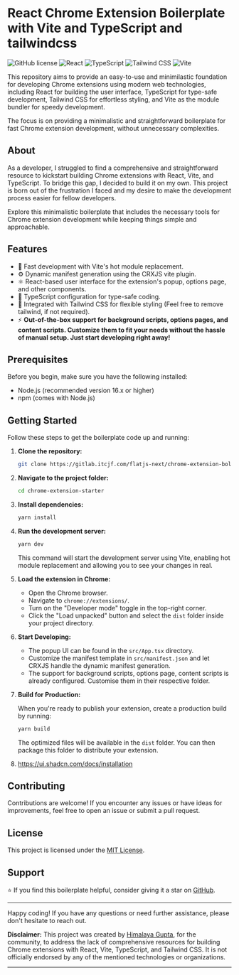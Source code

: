 # React Chrome Extension Boilerplate with Vite and TypeScript and tailwindcss

![GitHub license](https://img.shields.io/github/license/himalaya0035/chrome-extension-boilerplate-react-vite-typescript)
![React](https://img.shields.io/badge/react-18.x-blue)
![TypeScript](https://img.shields.io/badge/typescript-5.x-blue)
![Tailwind CSS](https://img.shields.io/badge/tailwindcss-3.x-blue)
![Vite](https://img.shields.io/badge/vite-4.x-blue)

This repository aims to provide an easy-to-use and minimilastic foundation for developing Chrome extensions using modern web technologies, including React for building the user interface, TypeScript for type-safe development, Tailwind CSS for effortless styling, and Vite as the module bundler for speedy development.

The focus is on providing a minimalistic and straightforward boilerplate for fast Chrome extension development, without unnecessary complexities.

## About

As a developer, I struggled to find a comprehensive and straightforward resource to kickstart building Chrome extensions with React, Vite, and TypeScript. To bridge this gap, I decided to build it on my own. This project is born out of the frustration I faced and my desire to make the development process easier for fellow developers.

Explore this minimalistic boilerplate that includes the necessary tools for Chrome extension development while keeping things simple and approachable.

## Features

- 🚀 Fast development with Vite's hot module replacement.
- ⚙️ Dynamic manifest generation using the CRXJS vite plugin.
- ⚛️ React-based user interface for the extension's popup, options page, and other components.
- 🔧 TypeScript configuration for type-safe coding.
- 🎨 Integrated with Tailwind CSS for flexible styling (Feel free to remove tailwind, if not required).
- ⚡️ **Out-of-the-box support for background scripts, options pages, and content scripts. Customize them to fit your needs without the hassle of manual setup. Just start developing right away!**

## Prerequisites

Before you begin, make sure you have the following installed:

- Node.js (recommended version 16.x or higher)
- npm (comes with Node.js)

## Getting Started

Follow these steps to get the boilerplate code up and running:

1. **Clone the repository:**

   ```bash
   git clone https://gitlab.itcjf.com/flatjs-next/chrome-extension-bolierplate
   ```

2. **Navigate to the project folder:**

   ```bash
   cd chrome-extension-starter
   ```

3. **Install dependencies:**

   ```bash
   yarn install
   ```

4. **Run the development server:**

   ```bash
   yarn dev
   ```

   This command will start the development server using Vite, enabling hot module replacement and allowing you to see your changes in real.

5. **Load the extension in Chrome:**

   - Open the Chrome browser.
   - Navigate to `chrome://extensions/`.
   - Turn on the "Developer mode" toggle in the top-right corner.
   - Click the "Load unpacked" button and select the `dist` folder inside your project directory.

6. **Start Developing:**

   - The popup UI can be found in the `src/App.tsx` directory.
   - Customize the manifest template in `src/manifest.json` and let CRXJS handle the dynamic manifest generation.
   - The support for background scripts, options page, content scripts is already configured. Customise them in their respective folder.

7. **Build for Production:**

   When you're ready to publish your extension, create a production build by running:

   ```bash
   yarn build
   ```

   The optimized files will be available in the `dist` folder. You can then package this folder to distribute your extension.

8. https://ui.shadcn.com/docs/installation

## Contributing

Contributions are welcome! If you encounter any issues or have ideas for improvements, feel free to open an issue or submit a pull request.

## License

This project is licensed under the [MIT License](LICENSE).

## Support

⭐️ If you find this boilerplate helpful, consider giving it a star on [GitHub](https://github.com/himalaya0035/chrome-extension-boilerplate-react-vite-typescript).

---

Happy coding! If you have any questions or need further assistance, please don't hesitate to reach out.

**Disclaimer:** This project was created by [Himalaya Gupta](https://github.com/himalaya0035/), for the community, to address the lack of comprehensive resources for building Chrome extensions with React, Vite, TypeScript, and Tailwind CSS. It is not officially endorsed by any of the mentioned technologies or organizations.

---
